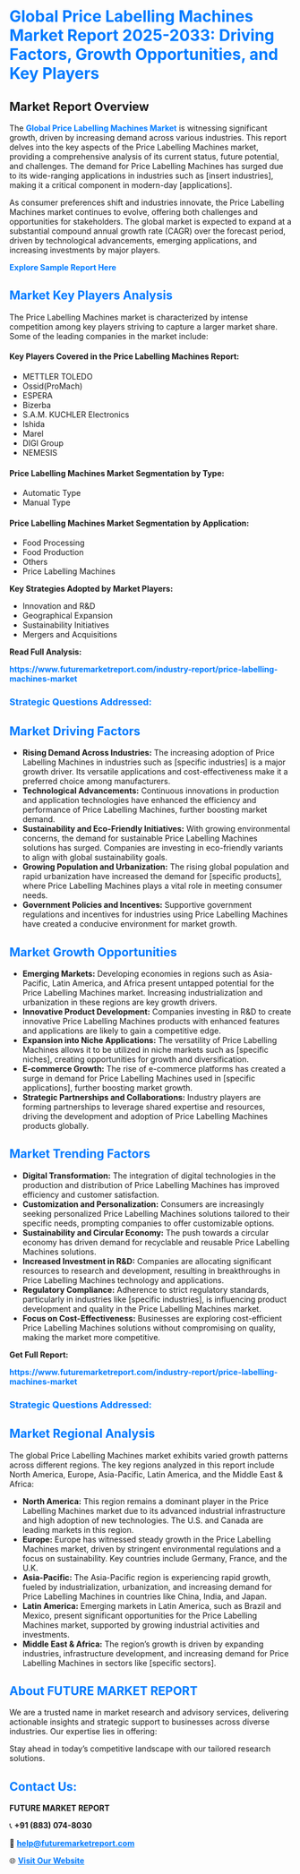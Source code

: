 <h1 style="color: #007BFF;">Global Price Labelling Machines Market Report 2025-2033: Driving Factors, Growth Opportunities, and Key Players</h1>

<section id="overview">
<h2>Market Report Overview</h2>
<p>The <a href="https://www.futuremarketreport.com/industry-report/price-labelling-machines-market" style="color: #007BFF; text-decoration: none;"><strong>Global Price Labelling Machines Market</strong></a> is witnessing significant growth, driven by increasing demand across various industries. This report delves into the key aspects of the Price Labelling Machines market, providing a comprehensive analysis of its current status, future potential, and challenges. The demand for Price Labelling Machines has surged due to its wide-ranging applications in industries such as [insert industries], making it a critical component in modern-day [applications].</p>
<p>As consumer preferences shift and industries innovate, the Price Labelling Machines market continues to evolve, offering both challenges and opportunities for stakeholders. The global market is expected to expand at a substantial compound annual growth rate (CAGR) over the forecast period, driven by technological advancements, emerging applications, and increasing investments by major players.</p>
</section>

<section id="overview">
<p><a href="https://www.futuremarketreport.com/request-sample/reportId=128308" style="color: #007BFF; text-decoration: none;"><strong>Explore Sample Report Here</strong></a></p>
</section>

<section id="key-players">
<h2 style="color: #007BFF;">Market Key Players Analysis</h2>
<p>The Price Labelling Machines market is characterized by intense competition among key players striving to capture a larger market share. Some of the leading companies in the market include:</p>
<h4>Key Players Covered in the Price Labelling Machines Report:</h4>
<ul><li>METTLER TOLEDO</li><li>Ossid(ProMach)</li><li>ESPERA</li><li>Bizerba</li><li>S.A.M. KUCHLER Electronics</li><li>Ishida</li><li>Marel</li><li>DIGI Group</li><li>NEMESIS</li></ul>
<h4>Price Labelling Machines Market Segmentation by Type:</h4>
<ul><li>Automatic Type</li><li>Manual Type</li></ul>

<h4>Price Labelling Machines Market Segmentation by Application:</h4>
<ul><li>Food Processing</li><li>Food Production</li><li>Others</li><li>Price Labelling Machines</li></ul>
<p><strong>Key Strategies Adopted by Market Players:</strong></p>
<ul>
<li>Innovation and R&D</li>
<li>Geographical Expansion</li>
<li>Sustainability Initiatives</li>
<li>Mergers and Acquisitions</li>
</ul>
</section>

<section>
<p><strong>Read Full Analysis: </strong></p><a href="https://www.futuremarketreport.com/industry-report/price-labelling-machines-market" style="color: #007BFF; text-decoration: none;"><strong>https://www.futuremarketreport.com/industry-report/price-labelling-machines-market</strong></a>
<h3 style="color: #007BFF;">Strategic Questions Addressed:</h3>
</section>

<section id="driving-factors">
<h2 style="color: #007BFF;">Market Driving Factors</h2>
<ul>
<li><strong>Rising Demand Across Industries:</strong> The increasing adoption of Price Labelling Machines in industries such as [specific industries] is a major growth driver. Its versatile applications and cost-effectiveness make it a preferred choice among manufacturers.</li>
<li><strong>Technological Advancements:</strong> Continuous innovations in production and application technologies have enhanced the efficiency and performance of Price Labelling Machines, further boosting market demand.</li>
<li><strong>Sustainability and Eco-Friendly Initiatives:</strong> With growing environmental concerns, the demand for sustainable Price Labelling Machines solutions has surged. Companies are investing in eco-friendly variants to align with global sustainability goals.</li>
<li><strong>Growing Population and Urbanization:</strong> The rising global population and rapid urbanization have increased the demand for [specific products], where Price Labelling Machines plays a vital role in meeting consumer needs.</li>
<li><strong>Government Policies and Incentives:</strong> Supportive government regulations and incentives for industries using Price Labelling Machines have created a conducive environment for market growth.</li>
</ul>
</section>

<section id="growth-opportunities">
<h2 style="color: #007BFF;">Market Growth Opportunities</h2>
<ul>
<li><strong>Emerging Markets:</strong> Developing economies in regions such as Asia-Pacific, Latin America, and Africa present untapped potential for the Price Labelling Machines market. Increasing industrialization and urbanization in these regions are key growth drivers.</li>
<li><strong>Innovative Product Development:</strong> Companies investing in R&D to create innovative Price Labelling Machines products with enhanced features and applications are likely to gain a competitive edge.</li>
<li><strong>Expansion into Niche Applications:</strong> The versatility of Price Labelling Machines allows it to be utilized in niche markets such as [specific niches], creating opportunities for growth and diversification.</li>
<li><strong>E-commerce Growth:</strong> The rise of e-commerce platforms has created a surge in demand for Price Labelling Machines used in [specific applications], further boosting market growth.</li>
<li><strong>Strategic Partnerships and Collaborations:</strong> Industry players are forming partnerships to leverage shared expertise and resources, driving the development and adoption of Price Labelling Machines products globally.</li>
</ul>
</section>

<section id="trending-factors">
<h2 style="color: #007BFF;">Market Trending Factors</h2>
<ul>
<li><strong>Digital Transformation:</strong> The integration of digital technologies in the production and distribution of Price Labelling Machines has improved efficiency and customer satisfaction.</li>
<li><strong>Customization and Personalization:</strong> Consumers are increasingly seeking personalized Price Labelling Machines solutions tailored to their specific needs, prompting companies to offer customizable options.</li>
<li><strong>Sustainability and Circular Economy:</strong> The push towards a circular economy has driven demand for recyclable and reusable Price Labelling Machines solutions.</li>
<li><strong>Increased Investment in R&D:</strong> Companies are allocating significant resources to research and development, resulting in breakthroughs in Price Labelling Machines technology and applications.</li>
<li><strong>Regulatory Compliance:</strong> Adherence to strict regulatory standards, particularly in industries like [specific industries], is influencing product development and quality in the Price Labelling Machines market.</li>
<li><strong>Focus on Cost-Effectiveness:</strong> Businesses are exploring cost-efficient Price Labelling Machines solutions without compromising on quality, making the market more competitive.</li>
</ul>
</section>

<section>
<p><strong>Get Full Report: </strong></p><a href="https://www.futuremarketreport.com/industry-report/price-labelling-machines-market" style="color: #007BFF; text-decoration: none;"><strong>https://www.futuremarketreport.com/industry-report/price-labelling-machines-market</strong></a>
<h3 style="color: #007BFF;">Strategic Questions Addressed:</h3>
</section>


<section id="regional-analysis">
<h2 style="color: #007BFF;">Market Regional Analysis</h2>
<p>The global Price Labelling Machines market exhibits varied growth patterns across different regions. The key regions analyzed in this report include North America, Europe, Asia-Pacific, Latin America, and the Middle East & Africa:</p>
<ul>
<li><strong>North America:</strong> This region remains a dominant player in the Price Labelling Machines market due to its advanced industrial infrastructure and high adoption of new technologies. The U.S. and Canada are leading markets in this region.</li>
<li><strong>Europe:</strong> Europe has witnessed steady growth in the Price Labelling Machines market, driven by stringent environmental regulations and a focus on sustainability. Key countries include Germany, France, and the U.K.</li>
<li><strong>Asia-Pacific:</strong> The Asia-Pacific region is experiencing rapid growth, fueled by industrialization, urbanization, and increasing demand for Price Labelling Machines in countries like China, India, and Japan.</li>
<li><strong>Latin America:</strong> Emerging markets in Latin America, such as Brazil and Mexico, present significant opportunities for the Price Labelling Machines market, supported by growing industrial activities and investments.</li>
<li><strong>Middle East & Africa:</strong> The region’s growth is driven by expanding industries, infrastructure development, and increasing demand for Price Labelling Machines in sectors like [specific sectors].</li>
</ul>
</section>

<footer>
<h2 style="color: #007BFF;">About FUTURE MARKET REPORT</h2>
<p>We are a trusted name in market research and advisory services, delivering actionable insights and strategic support to businesses across diverse industries. Our expertise lies in offering:</p>

<p>Stay ahead in today’s competitive landscape with our tailored research solutions.</p>

<h2 style="color: #007BFF;">Contact Us:</h2>
<p><strong>FUTURE MARKET REPORT</strong></p>
<p>📞 <strong>+91 (883) 074-8030</strong></p>
<p>📧 <strong><a href="mailto:help@futuremarketreport.com" style="color: #007BFF;">help@futuremarketreport.com</a></strong></p>
<p>🌐 <strong><a href="https://www.futuremarketreport.com/" style="color: #007BFF;">Visit Our Website</a></strong></p>
</footer>